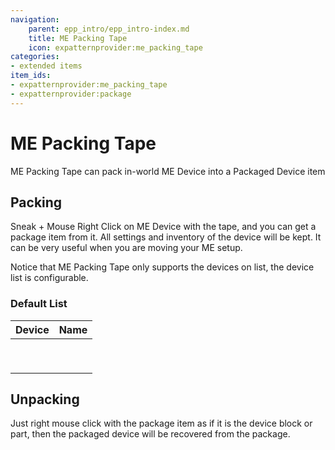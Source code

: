```yaml
---
navigation:
    parent: epp_intro/epp_intro-index.md
    title: ME Packing Tape
    icon: expatternprovider:me_packing_tape
categories:
- extended items
item_ids:
- expatternprovider:me_packing_tape
- expatternprovider:package
---
```


# ME Packing Tape

ME Packing Tape can pack in-world ME Device into a Packaged Device item

<Row>
<ItemImage id="expatternprovider:me_packing_tape" scale="4"></ItemImage>
<ItemImage id="expatternprovider:package" scale="4"></ItemImage>
</Row>

## Packing

Sneak + Mouse Right Click on ME Device with the tape, and you can get a package item from it. All settings and inventory of
the device will be kept. It can be very useful when you are moving your ME setup.

Notice that ME Packing Tape only supports the devices on list, the device list is configurable.

### Default List

|                                      Device                                       |                                 Name                                  |
|:---------------------------------------------------------------------------------:|:---------------------------------------------------------------------:|
|    <ItemImage id="expatternprovider:ex_interface_part" scale="3"></ItemImage>     |    <ItemLink id="expatternprovider:ex_interface_part"></ItemLink>     |
| <ItemImage id="expatternprovider:ex_pattern_provider_part" scale="3"></ItemImage> | <ItemLink id="expatternprovider:ex_pattern_provider_part"></ItemLink> |
|       <ItemImage id="expatternprovider:ex_interface" scale="3"></ItemImage>       |       <ItemLink id="expatternprovider:ex_interface"></ItemLink>       |
|   <ItemImage id="expatternprovider:ex_pattern_provider" scale="3"></ItemImage>    |   <ItemLink id="expatternprovider:ex_pattern_provider"></ItemLink>    |
|            <ItemImage id="ae2:cable_interface" scale="3"></ItemImage>             |            <ItemLink id="ae2:cable_interface"></ItemLink>             |
|         <ItemImage id="ae2:cable_pattern_provider" scale="3"></ItemImage>         |         <ItemLink id="ae2:cable_pattern_provider"></ItemLink>         |
|               <ItemImage id="ae2:interface" scale="3"></ItemImage>                |               <ItemLink id="ae2:interface"></ItemLink>                |
|            <ItemImage id="ae2:pattern_provider" scale="3"></ItemImage>            |            <ItemLink id="ae2:pattern_provider"></ItemLink>            |
|                 <ItemImage id="ae2:drive" scale="3"></ItemImage>                  |                 <ItemLink id="ae2:drive"></ItemLink>                  |

## Unpacking

Just right mouse click with the package item as if it is the device block or part, then the packaged device will be recovered
from the package.
